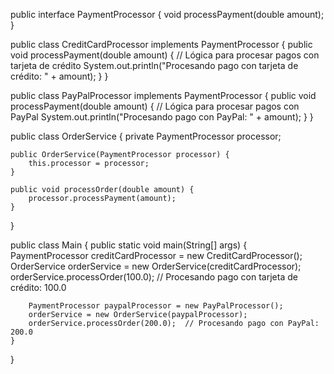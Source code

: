 public interface PaymentProcessor {
    void processPayment(double amount);
}


public class CreditCardProcessor implements PaymentProcessor {
    public void processPayment(double amount) {
        // Lógica para procesar pagos con tarjeta de crédito
        System.out.println("Procesando pago con tarjeta de crédito: " + amount);
    }
}

public class PayPalProcessor implements PaymentProcessor {
    public void processPayment(double amount) {
        // Lógica para procesar pagos con PayPal
        System.out.println("Procesando pago con PayPal: " + amount);
    }
}

public class OrderService {
    private PaymentProcessor processor;

    public OrderService(PaymentProcessor processor) {
        this.processor = processor;
    }

    public void processOrder(double amount) {
        processor.processPayment(amount);
    }
}


public class Main {
    public static void main(String[] args) {
        PaymentProcessor creditCardProcessor = new CreditCardProcessor();
        OrderService orderService = new OrderService(creditCardProcessor);
        orderService.processOrder(100.0);  // Procesando pago con tarjeta de crédito: 100.0

        PaymentProcessor paypalProcessor = new PayPalProcessor();
        orderService = new OrderService(paypalProcessor);
        orderService.processOrder(200.0);  // Procesando pago con PayPal: 200.0
    }
}
